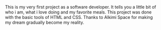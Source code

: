 This is my very first project as a software developer. It tells you a little bit of who i am, what i love doing and my favorite meals. This project was done with the basic tools of HTML and CSS. Thanks to Alkimi Space for making my dream gradually become my reality.
